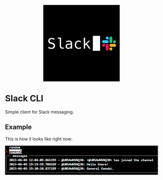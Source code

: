 <img src="assets/logo.png" width="50%" style="display: block; margin: 0 auto">

# Slack CLI

Simple client for Slack messaging.


## Example

This is how it looks like right now:

<img src="assets/view.png" style="display: block; margin: 0 auto">
